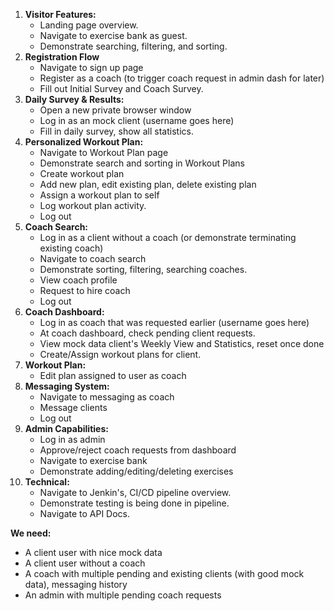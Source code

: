 1. **Visitor Features:**
   - Landing page overview.
   - Navigate to exercise bank as guest.
   - Demonstrate searching, filtering, and sorting.
2. **Registration Flow**
   - Navigate to sign up page
   - Register as a coach (to trigger coach request in admin dash for later)
   - Fill out Initial Survey and Coach Survey.
3. **Daily Survey & Results:**
   - Open a new private browser window
   - Log in as an mock client (username goes here)
   - Fill in daily survey, show all statistics. 
4. **Personalized Workout Plan:**
   - Navigate to Workout Plan page
   - Demonstrate search and sorting in Workout Plans
   - Create workout plan
   - Add new plan, edit existing plan, delete existing plan
   - Assign a workout plan to self
   - Log workout plan activity.
   - Log out
5. **Coach Search:**
   - Log in as a client without a coach (or demonstrate terminating existing coach)
   - Navigate to coach search
   - Demonstrate sorting, filtering, searching coaches.
   - View coach profile
   - Request to hire coach
   - Log out
6. **Coach Dashboard:**
   - Log in as coach that was requested earlier (username goes here)
   - At coach dashboard, check pending client requests.
   - View mock data client's Weekly View and Statistics, reset once done
   - Create/Assign workout plans for client.
7. **Workout Plan:**
   - Edit plan assigned to user as coach
8. **Messaging System:**
   - Navigate to messaging as coach
   - Message clients
   - Log out
9. **Admin Capabilities:**
    - Log in as admin
    - Approve/reject coach requests from dashboard
    - Navigate to exercise bank
    - Demonstrate adding/editing/deleting exercises
10. **Technical:**
    - Navigate to Jenkin's, CI/CD pipeline overview.
    - Demonstrate testing is being done in pipeline.
    - Navigate to API Docs.

**We need:**
- A client user with nice mock data
- A client user without a coach
- A coach with multiple pending and existing clients (with good mock data), messaging history
- An admin with multiple pending coach requests